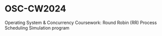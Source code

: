 # OSC-CW2024
Operating System &amp; Concurrency Coursework: Round Robin (RR) Process Scheduling Simulation program

